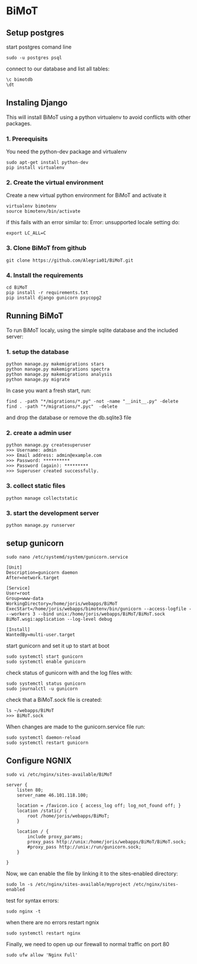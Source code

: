  
# BiMoT

## Setup postgres

start postgres comand line
```
sudo -u postgres psql
```

connect to our database and list all tables:
```
\c bimotdb
\dt
```

## Instaling Django

This will install BiMoT using a python virtualenv to avoid conflicts with other packages.

### 1. Prerequisits

You need the python-dev package and virtualenv
```
sudo apt-get install python-dev
pip install virtualenv
```

### 2. Create the virtual environment

Create a new virtual python environment for BiMoT and activate it
```
virtualenv bimotenv
source bimotenv/bin/activate
```

if this fails with an error similar to: Error: unsupported locale setting
do:
```
export LC_ALL=C
```

### 3. Clone BiMoT from github
```
git clone https://github.com/Alegria01/BiMoT.git
```

### 4. Install the requirements
```
cd BiMoT
pip install -r requirements.txt
pip install django gunicorn psycopg2
```

## Running BiMoT

To run BiMoT localy, using the simple sqlite database and the included server:

### 1. setup the database
```
python manage.py makemigrations stars
python manage.py makemigrations spectra
python manage.py makemigrations analysis
python manage.py migrate
```

In case you want a fresh start, run:

```
find . -path "*/migrations/*.py" -not -name "__init__.py" -delete
find . -path "*/migrations/*.pyc"  -delete
```
and drop the database or remove the db.sqlite3 file

### 2. create a admin user
```
python manage.py createsuperuser
>>> Username: admin
>>> Email address: admin@example.com
>>> Password: **********
>>> Password (again): *********
>>> Superuser created successfully.
```

### 3. collect static files
```
python manage collectstatic
```

### 3. start the development server
```
python manage.py runserver
```

## setup gunicorn

```
sudo nano /etc/systemd/system/gunicorn.service
```

```
[Unit]
Description=gunicorn daemon
After=network.target

[Service]
User=root
Group=www-data
WorkingDirectory=/home/joris/webapps/BiMoT
ExecStart=/home/joris/webapps/bimotenv/bin/gunicorn --access-logfile - --workers 3 --bind unix:/home/joris/webapps/BiMoT/BiMoT.sock BiMoT.wsgi:application --log-level debug

[Install]
WantedBy=multi-user.target
```

start gunicorn and set it up to start at boot
```
sudo systemctl start gunicorn
sudo systemctl enable gunicorn
```

check status of gunicorn with and the log files with:
```
sudo systemctl status gunicorn
sudo journalctl -u gunicorn
```
check that a BiMoT.sock file is created:
```
ls ~/webapps/BiMoT
>>> BiMoT.sock
```

When changes are made to the gunicorn.service file run:
```
sudo systemctl daemon-reload
sudo systemctl restart gunicorn
```

## Configure NGNIX

```
sudo vi /etc/nginx/sites-available/BiMoT
```

```
server {
    listen 80;
    server_name 46.101.118.100;

    location = /favicon.ico { access_log off; log_not_found off; }
    location /static/ {
        root /home/joris/webapps/BiMoT;
    }

    location / {
        include proxy_params;
        proxy_pass http://unix:/home/joris/webapps/BiMoT/BiMoT.sock;
        #proxy_pass http://unix:/run/gunicorn.sock;
    }

}
```

Now, we can enable the file by linking it to the sites-enabled directory:
```
sudo ln -s /etc/nginx/sites-available/myproject /etc/nginx/sites-enabled
```

test for syntax errors:
```
sudo nginx -t
```

when there are no errors restart ngnix
```
sudo systemctl restart nginx
```

Finally, we need to open up our firewall to normal traffic on port 80
```
sudo ufw allow 'Nginx Full'
```
